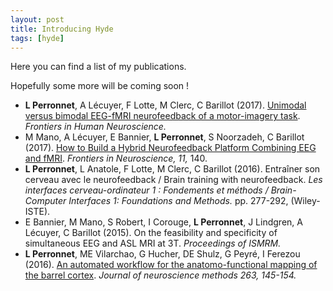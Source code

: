```yaml
---
layout: post
title: Introducing Hyde
tags: [hyde]
---
```


Here you can find a list of my publications.

Hopefully some more will be coming soon !

* **L Perronnet**, A Lécuyer, F Lotte, M Clerc, C Barillot (2017).  [Unimodal versus bimodal EEG-fMRI neurofeedback of a motor-imagery task](http://journal.frontiersin.org/article/10.3389/fnhum.2017.00193/full). *Frontiers in Human Neuroscience.*
* M Mano, A Lécuyer, E Bannier, **L Perronnet**, S Noorzadeh, C Barillot (2017). [How to Build a Hybrid Neurofeedback Platform Combining EEG and fMRI](http://journal.frontiersin.org/article/10.3389/fnins.2017.00140/full). *Frontiers in Neuroscience, 11,* 140. 
* **L Perronnet**, L Anatole, F Lotte, M Clerc, C Barillot (2016). Entraîner son cerveau avec le neurofeedback / Brain training with neurofeedback. *Les interfaces cerveau-ordinateur 1 : Fondements et méthods / Brain-Computer Interfaces 1: Foundations and Methods.* pp. 277-292, (Wiley-ISTE).
* E Bannier, M Mano, S Robert, I Corouge, **L Perronnet**, J Lindgren, A Lécuyer, C Barillot (2015). On the feasibility and specificity of simultaneous EEG and ASL MRI at 3T. *Proceedings of ISMRM.*
* **L Perronnet**, ME Vilarchao, G Hucher, DE Shulz, G Peyré, I Ferezou (2016). [An automated workflow for the anatomo-functional mapping of the barrel cortex](http://www.sciencedirect.com/science/article/pii/S0165027015003416). *Journal of neuroscience methods 263, 145-154.*


